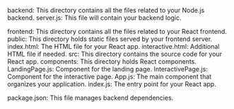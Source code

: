 backend: This directory contains all the files related to your Node.js backend.
    server.js: This file will contain your backend logic.

frontend: This directory contains all the files related to your React frontend.
    public: This directory holds static files served by your frontend server.
        index.html: The HTML file for your React app.
        interactive.html: Additional HTML file if needed.
    src: This directory contains the source code for your React app.
        components: This directory holds React components.
            LandingPage.js: Component for the landing page.
            InteractivePage.js: Component for the interactive page.
        App.js: The main component that organizes your application.
        index.js: The entry point for your React app.

package.json: This file manages backend dependencies.
